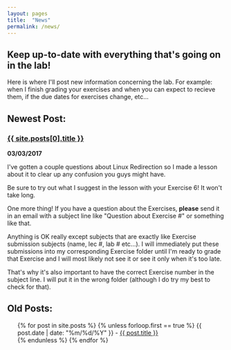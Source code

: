 ```yaml
---
layout: pages
title:  "News"
permalink: /news/
---
```


## Keep up-to-date with everything that's going on in the lab!

Here is where I'll post new information concerning the lab. For example: when I finish grading your exercises and when you can expect to recieve them, if the due dates for exercises change, etc...

## Newest Post:

### <a href="/cs135{{ site.posts[0].url }}">{{ site.posts[0].title }}</a>
**03/03/2017**

I've gotten a couple questions about Linux Redirection so I made a lesson about it to clear up any confusion you guys might have.

Be sure to try out what I suggest in the lesson with your Exercise 6! It won't take long.

One more thing! If you have a question about the Exercises, **please** send it in an email with a subject line like "Question about Exercise #" or something like that. 

Anything is OK really except subjects that are exactly like Exercise submission subjects (name, lec #, lab # etc...). I will immediately put these submissions into my corresponding Exercise folder until I'm ready to grade that Exercise and I will most likely not see it or see it only when it's too late.

That's why it's also important to have the correct Exercise number in the subject line. I will put it in the wrong folder (although I do try my best to check for that).

## Old Posts:

<ul>
  {% for post in site.posts %}
    {% unless forloop.first == true %}
      {{ post.date | date: "%m/%d/%Y" }} - <a href="/cs135{{ post.url }}">{{ post.title }}</a>
      <br>
    {% endunless %}
  {% endfor %}
</ul>
